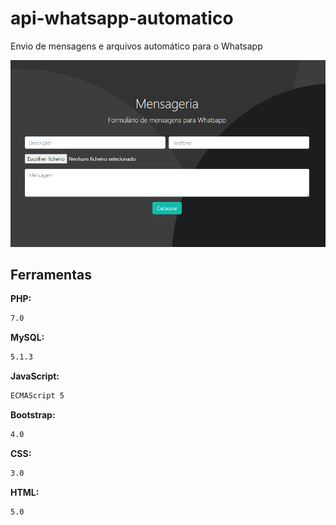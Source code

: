 # api-whatsapp-automatico
Envio de mensagens e arquivos automático para o Whatsapp

![](previews.png)

## Ferramentas

**PHP:**

```sh
7.0
```

**MySQL:**

```sh
5.1.3
```

**JavaScript:**

```sh
ECMAScript 5
```

**Bootstrap:**

```sh
4.0
```

**CSS:**

```sh
3.0
```

**HTML:**

```sh
5.0
```
